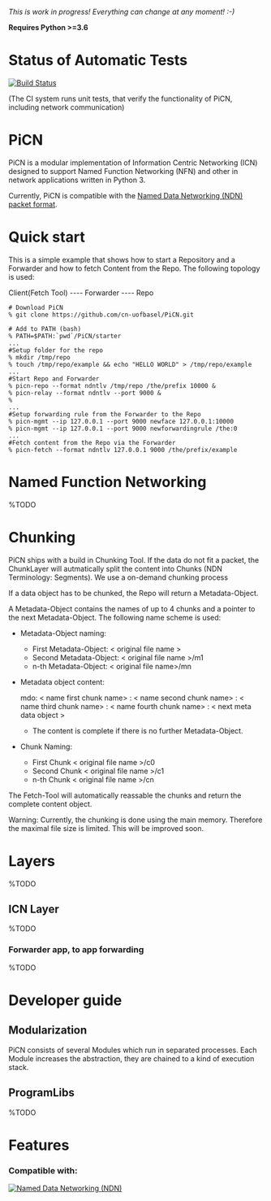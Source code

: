 *This is work in progress! Everything can change at any moment! :-)*

**Requires Python  >=3.6** 

# Status of Automatic Tests
[![Build Status](https://semaphoreci.com/api/v1/cn-unibas/picn/branches/master/badge.svg)](https://semaphoreci.com/cn-unibas/picn)

(The CI system runs unit tests, that verify the functionality of PiCN, including network communication)


# PiCN 
PiCN is a modular implementation of Information Centric Networking (ICN) designed to support Named Function Networking (NFN)
and other in network applications written in Python 3.

Currently, PiCN is compatible with the [Named Data Networking (NDN) packet format](https://named-data.net).


# Quick start
This is a simple example that shows how to start a Repository and a Forwarder and how to fetch Content from the Repo.
The following topology is used:

Client(Fetch Tool) ---- Forwarder ---- Repo
             
```
# Download PiCN
% git clone https://github.com/cn-uofbasel/PiCN.git

# Add to PATH (bash)
% PATH=$PATH:`pwd`/PiCN/starter
...
#Setup folder for the repo
% mkdir /tmp/repo
% touch /tmp/repo/example && echo "HELLO WORLD" > /tmp/repo/example
...
#Start Repo and Forwarder
% picn-repo --format ndntlv /tmp/repo /the/prefix 10000 &
% picn-relay --format ndntlv --port 9000 & 
% 
...
#Setup forwarding rule from the Forwarder to the Repo
% picn-mgmt --ip 127.0.0.1 --port 9000 newface 127.0.0.1:10000
% picn-mgmt --ip 127.0.0.1 --port 9000 newforwardingrule /the:0
...
#Fetch content from the Repo via the Forwarder 
% picn-fetch --format ndntlv 127.0.0.1 9000 /the/prefix/example 
```

# Named Function Networking
%TODO

# Chunking
PiCN ships with a build in Chunking Tool. If the data do not fit a packet, the ChunkLayer will autmatically split the
content into Chunks (NDN Terminology: Segments). 
We use a on-demand chunking process

If a data object has to be chunked, the Repo will return a Metadata-Object.
 
A Metadata-Object contains the names of up to 4 chunks and a pointer to the next Metadata-Object.
The following name scheme is used:

* Metadata-Object naming:
  * First Metadata-Object: < original file name > 
  * Second Metadata-Object: < original file name  >/m1
  * n-th Metadata-Object: < original file name>/mn
  
* Metadata object content: 

  mdo: < name first chunk name> : < name second chunk name> : < name third chunk name> : < name fourth chunk name>  : < next meta data object >
  
  * The content is complete if there is no further Metadata-Object.
  
* Chunk Naming: 
  * First Chunk < original file name >/c0
  * Second Chunk < original file name >/c1
  * n-th Chunk < original file name >/cn

The Fetch-Tool will automatically reassable the chunks and return the complete content object. 


Warning: Currently, the chunking is done using the main memory. Therefore the maximal file size is limited.
This will be improved soon.

# Layers
%TODO

## ICN Layer
%TODO

### Forwarder app, to app forwarding
%TODO

# Developer guide

## Modularization
PiCN consists of several Modules which run in separated processes. 
Each Module increases the abstraction, they are chained to a kind 
of execution stack.

## ProgramLibs
%TODO

# Features
### Compatible with:
[![Named Data Networking (NDN)](https://named-data.net/wp-content/uploads/cropped-20130722_Logo2.png)](https://named-data.net)



